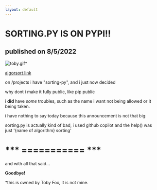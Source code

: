 ```yaml
---
layout: default
---
```


# SORTING.PY IS ON PYPI!!

## published on 8/5/2022

![toby.gif](http://jased.xyz/blog/sorting-py-is-on-pypi/toby.gif)*

[algorsort link](https://pypi.org/project/algorsort/)

on /projects i have "sorting-py", and i just now decided

why dont i make it fully public, like pip public

i **did** have *some* troubles, such as the name i want not being allowed or it being taken.

i have nothing to say today because this announcement is not that big

sorting.py is actually kind of bad, i used github copilot and the help() was just '{name of algorithm} sorting'

# *** =========== ***

and with all that said...

**Goodbye!**

*this is owned by Toby Fox, it is not mine.